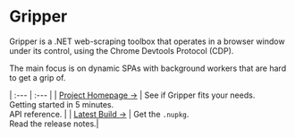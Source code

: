 # Gripper
Gripper is a .NET web-scraping toolbox that operates in a browser window under its control,
using the Chrome Devtools Protocol (CDP).

The main focus is on dynamic SPAs with background workers that are hard to get a grip of.

| :--- | :--- |
| [Project&nbsp;Homepage&nbsp;→](https://tomaskrupka.github.io/Gripper/) | See if Gripper fits your needs. <br/> Getting started in 5 minutes. <br/> API reference. |
| [Latest&nbsp;Build&nbsp;→](https://www.nuget.org/packages/Gripper.WebClient) | Get the `.nupkg`. <br/> Read the release notes.|